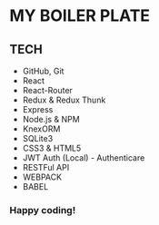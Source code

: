 # MY BOILER PLATE

## TECH

* GitHub, Git
* React
* React-Router
* Redux & Redux Thunk
* Express
* Node.js & NPM
* KnexORM
* SQLite3
* CSS3 & HTML5
* JWT Auth (Local) - Authenticare
* RESTFul API
* WEBPACK
* BABEL

### Happy coding! 


